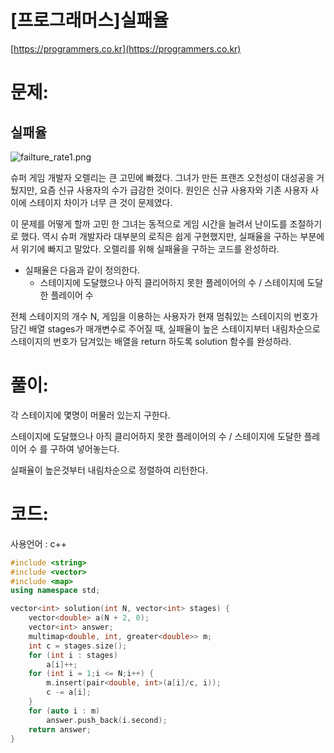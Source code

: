 # [프로그래머스]실패율

[https://programmers.co.kr](https://programmers.co.kr)

# 문제:

## 실패율



![failture_rate1.png](https://grepp-programmers.s3.amazonaws.com/files/production/bde471d8ac/48ddf1cc-c4ea-499d-b431-9727ee799191.png)



슈퍼 게임 개발자 오렐리는 큰 고민에 빠졌다. 그녀가 만든 프랜즈 오천성이 대성공을 거뒀지만, 요즘 신규 사용자의 수가 급감한 것이다. 원인은 신규 사용자와 기존 사용자 사이에 스테이지 차이가 너무 큰 것이 문제였다.



이 문제를 어떻게 할까 고민 한 그녀는 동적으로 게임 시간을 늘려서 난이도를 조절하기로 했다. 역시 슈퍼 개발자라 대부분의 로직은 쉽게 구현했지만, 실패율을 구하는 부분에서 위기에 빠지고 말았다. 오렐리를 위해 실패율을 구하는 코드를 완성하라.



- 실패율은 다음과 같이 정의한다.
  - 스테이지에 도달했으나 아직 클리어하지 못한 플레이어의 수 / 스테이지에 도달한 플레이어 수



전체 스테이지의 개수 N, 게임을 이용하는 사용자가 현재 멈춰있는 스테이지의 번호가 담긴 배열 stages가 매개변수로 주어질 때, 실패율이 높은 스테이지부터 내림차순으로 스테이지의 번호가 담겨있는 배열을 return 하도록 solution 함수를 완성하라.



# 풀이:

각 스테이지에 몇명이 머물러 있는지 구한다.

스테이지에 도달했으나 아직 클리어하지 못한 플레이어의 수 / 스테이지에 도달한 플레이어 수 를 구하여 넣어놓는다.

실패율이 높은것부터 내림차순으로 정렬하여 리턴한다.



# **코드:**

사용언어 : c++
```c++
#include <string>
#include <vector>
#include <map>
using namespace std;

vector<int> solution(int N, vector<int> stages) {
    vector<double> a(N + 2, 0);
	vector<int> answer;
	multimap<double, int, greater<double>> m;
	int c = stages.size();
	for (int i : stages)
		a[i]++;
	for (int i = 1;i <= N;i++) {
		m.insert(pair<double, int>(a[i]/c, i));
		c -= a[i];
	}
	for (auto i : m)
		answer.push_back(i.second);
    return answer;
}
```


